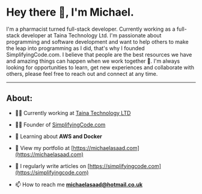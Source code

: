 <h1>Hey there 👋, I'm Michael.</h1>
<p>I'm a pharmacist turned full-stack developer. Currently working as a full-stack developer at Taina Technology Ltd. I'm passionate about programming and software development and want to help others to make the leap into programming as I did, that's why I founded SimplifyingCode.com. I believe that people are the best resources we have and amazing things can happen when we work together 💪. I'm always looking for opportunities to learn, get new experiences and collaborate with others, please feel free to reach out and connect at any time.</p>
<hr/>
<h2>About:</h2>

- 🙋‍♂️ Currently working at [Taina Technology LTD](https://www.taina.tech/)

- 👨‍💻 Founder of [SimplifyingCode.com](https://simplifyingcode.com)
- 🌱 Learning about **AWS and Docker**

- 👨 View my portfolio at [https://michaelasaad.com](https://michaelasaad.com)

- 📝 I regularly write articles on [https://simplifyingcode.com](https://simplifyingcode.com)

- 📫 How to reach me **michaelasaad@hotmail.co.uk**
